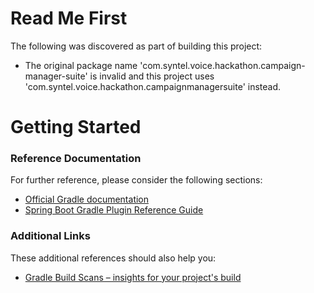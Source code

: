# Read Me First
The following was discovered as part of building this project:

* The original package name 'com.syntel.voice.hackathon.campaign-manager-suite' is invalid and this project uses 'com.syntel.voice.hackathon.campaignmanagersuite' instead.

# Getting Started

### Reference Documentation
For further reference, please consider the following sections:

* [Official Gradle documentation](https://docs.gradle.org)
* [Spring Boot Gradle Plugin Reference Guide](https://docs.spring.io/spring-boot/docs/2.2.4.RELEASE/gradle-plugin/reference/html/)

### Additional Links
These additional references should also help you:

* [Gradle Build Scans – insights for your project's build](https://scans.gradle.com#gradle)

